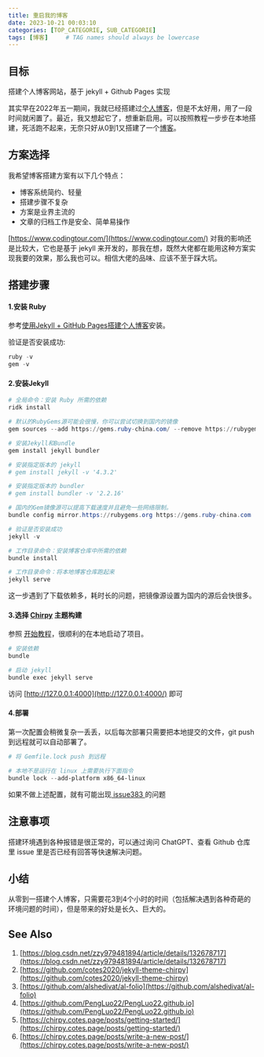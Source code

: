 ```yaml
---
title: 重启我的博客
date: 2023-10-21 00:03:10
categories: [TOP_CATEGORIE, SUB_CATEGORIE]
tags: [博客]     # TAG names should always be lowercase
---
```


## 目标

搭建个人博客网站，基于 jekyll + Github Pages 实现

其实早在2022年五一期间，我就已经搭建过[个人博客](https://pengluo22.github.io/jekyll-blog/)，但是不太好用，用了一段时间就闲置了。最近，我又想起它了，想重新启用。可以按照教程一步步在本地搭建，死活跑不起来，无奈只好从0到1又搭建了一个[博客](https://github.com/PengLuo22/PengLuo22.github.io)。

## 方案选择

我希望博客搭建方案有以下几个特点：

- 博客系统简约、轻量
- 搭建步骤不复杂
- 方案是业界主流的
- 文章的归档工作是安全、简单易操作

[https://www.codingtour.com/](https://www.codingtour.com/) 对我的影响还是比较大，它也是基于 jekyll 来开发的，那我在想，既然大佬都在能用这种方案实现我要的效果，那么我也可以。相信大佬的品味、应该不至于踩大坑。

## 搭建步骤

#### 1.安装 Ruby

参考[使用Jekyll + GitHub Pages搭建个人博客](https://blog.csdn.net/zzy979481894/article/details/132678717)安装。

验证是否安装成功:

```powershell
ruby -v
gem -v
```

#### 2.安装Jekyll

```powershell
# 全局命令：安装 Ruby 所需的依赖
ridk install

# 默认的RubyGems源可能会很慢，你可以尝试切换到国内的镜像
gem sources --add https://gems.ruby-china.com/ --remove https://rubygems.org/

# 安装Jekyll和Bundle
gem install jekyll bundler

# 安装指定版本的 jekyll
# gem install jekyll -v '4.3.2'

# 安装指定版本的 bundler
# gem install bundler -v '2.2.16'

# 国内的Gem镜像源可以提高下载速度并且避免一些网络限制。
bundle config mirror.https://rubygems.org https://gems.ruby-china.com

# 验证是否安装成功
jekyll -v

# 工作目录命令：安装博客仓库中所需的依赖
bundle install

# 工作目录命令：将本地博客仓库跑起来
jekyll serve
```

这一步遇到了下载依赖多，耗时长的问题，把镜像源设置为国内的源后会快很多。

#### 3.选择 [Chirpy](https://github.com/cotes2020/jekyll-theme-chirpy) 主题构建

参照 [开始教程](https://chirpy.cotes.page/posts/getting-started/)，很顺利的在本地启动了项目。

```powershell
# 安装依赖
bundle

# 启动 jekyll
bundle exec jekyll serve
```

访问  [http://127.0.0.1:4000](http://127.0.0.1:4000/) 即可

#### 4.部署

第一次配置会稍微复杂一丢丢，以后每次部署只需要把本地提交的文件，git push 到远程就可以自动部署了。

```powershell
# 将 Gemfile.lock push 到远程

# 本地不是运行在 linux 上需要执行下面指令
bundle lock --add-platform x86_64-linux
```

如果不做上述配置，就有可能出现[ issue383 ](https://github.com/cotes2020/jekyll-theme-chirpy/issues/383)的问题

## 注意事项

搭建环境遇到各种报错是很正常的，可以通过询问 ChatGPT、查看 Github 仓库里 issue 里是否已经有回答等快速解决问题。

## 小结

从零到一搭建个人博客，只需要花3到4个小时的时间（包括解决遇到各种奇葩的环境问题的时间），但是带来的好处是长久、巨大的。



## See Also

1. [https://blog.csdn.net/zzy979481894/article/details/132678717](https://blog.csdn.net/zzy979481894/article/details/132678717)
2. [https://github.com/cotes2020/jekyll-theme-chirpy](https://github.com/cotes2020/jekyll-theme-chirpy)
3. [https://github.com/alshedivat/al-folio](https://github.com/alshedivat/al-folio)
4. [https://github.com/PengLuo22/PengLuo22.github.io](https://github.com/PengLuo22/PengLuo22.github.io)
5. [https://chirpy.cotes.page/posts/getting-started/](https://chirpy.cotes.page/posts/getting-started/)
6. [https://chirpy.cotes.page/posts/write-a-new-post/](https://chirpy.cotes.page/posts/write-a-new-post/)

